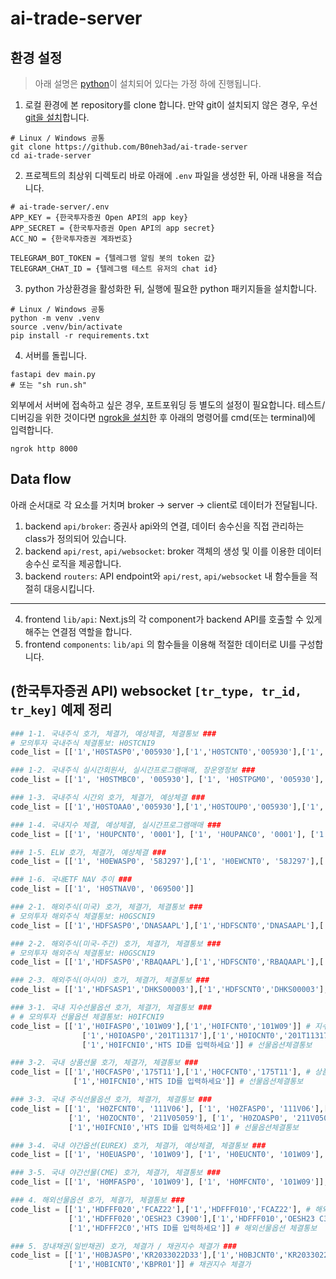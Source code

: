 # ai-trade-server

## 환경 설정
> 아래 설명은 [python](https://www.python.org/downloads/)이 설치되어 있다는 가정 하에 진행됩니다.

1. 로컬 환경에 본 repository를 clone 합니다. 만약 git이 설치되지 않은 경우, 우선 [git을 설치](https://git-scm.com/book/ko/v2/%EC%8B%9C%EC%9E%91%ED%95%98%EA%B8%B0-Git-%EC%84%A4%EC%B9%98)합니다.
```shell
# Linux / Windows 공통
git clone https://github.com/B0neh3ad/ai-trade-server
cd ai-trade-server
```

2. 프로젝트의 최상위 디렉토리 바로 아래에 `.env` 파일을 생성한 뒤, 아래 내용을 적습니다.
```shell
# ai-trade-server/.env
APP_KEY = {한국투자증권 Open API의 app key}
APP_SECRET = {한국투자증권 Open API의 app secret}
ACC_NO = {한국투자증권 계좌번호}

TELEGRAM_BOT_TOKEN = {텔레그램 알림 봇의 token 값}
TELEGRAM_CHAT_ID = {텔레그램 테스트 유저의 chat id}
```

3. python 가상환경을 활성화한 뒤, 실행에 필요한 python 패키지들을 설치합니다.

```shell
# Linux / Windows 공통
python -m venv .venv
source .venv/bin/activate
pip install -r requirements.txt
```

4. 서버를 돌립니다.
```shell
fastapi dev main.py
# 또는 "sh run.sh"
```

외부에서 서버에 접속하고 싶은 경우, 포트포워딩 등 별도의 설정이 필요합니다.
테스트/디버깅을 위한 것이다면 [ngrok을 설치](https://ngrok.com/downloads/linux)한 후 아래의 명령어를 cmd(또는 terminal)에 입력합니다.
```
ngrok http 8000
```

## Data flow
아래 순서대로 각 요소를 거치며 broker -> server -> client로 데이터가 전달됩니다.

1. backend `api/broker`: 증권사 api와의 연결, 데이터 송수신을 직접 관리하는 class가 정의되어 있습니다.
2. backend `api/rest`, `api/websocket`: broker 객체의 생성 및 이를 이용한 데이터 송수신 로직을 제공합니다.
3. backend `routers`: API endpoint와 `api/rest`, `api/websocket` 내 함수들을 적절히 대응시킵니다.
---
4. frontend `lib/api`: Next.js의 각 component가 backend API를 호출할 수 있게 해주는 연결점 역할을 합니다.
5. frontend `components`: `lib/api` 의 함수들을 이용해 적절한 데이터로 UI를 구성합니다.

## (한국투자증권 API) websocket `[tr_type, tr_id, tr_key]` 예제 정리
```python
### 1-1. 국내주식 호가, 체결가, 예상체결, 체결통보 ###
# 모의투자 국내주식 체결통보: H0STCNI9
code_list = [['1','H0STASP0','005930'],['1','H0STCNT0','005930'],['1', 'H0STANC0', '005930'],['1','H0STCNI0','HTS ID를 입력하세요']]

### 1-2. 국내주식 실시간회원사, 실시간프로그램매매, 장운영정보 ###
code_list = [['1', 'H0STMBC0', '005930'], ['1', 'H0STPGM0', '005930'], ['1', 'H0STMKO0', '005930']]

### 1-3. 국내주식 시간외 호가, 체결가, 예상체결 ###
code_list = [['1','H0STOAA0','005930'],['1','H0STOUP0','005930'],['1', 'H0STOAC0', '005930']]

### 1-4. 국내지수 체결, 예상체결, 실시간프로그램매매 ###
code_list = [['1', 'H0UPCNT0', '0001'], ['1', 'H0UPANC0', '0001'], ['1', 'H0UPPGM0', '0001']]

### 1-5. ELW 호가, 체결가, 예상체결 ###
code_list = [['1', 'H0EWASP0', '58J297'],['1', 'H0EWCNT0', '58J297'],['1', 'H0EWANC0', '58J297']]

### 1-6. 국내ETF NAV 추이 ###
code_list = [['1', 'H0STNAV0', '069500']]

### 2-1. 해외주식(미국) 호가, 체결가, 체결통보 ###
# 모의투자 해외주식 체결통보: H0GSCNI9
code_list = [['1','HDFSASP0','DNASAAPL'],['1','HDFSCNT0','DNASAAPL'],['1','H0GSCNI0','HTS ID를 입력하세요']]

### 2-2. 해외주식(미국-주간) 호가, 체결가, 체결통보 ###
# 모의투자 해외주식 체결통보: H0GSCNI9
code_list = [['1','HDFSASP0','RBAQAAPL'],['1','HDFSCNT0','RBAQAAPL'],['1','H0GSCNI0','HTS ID를 입력하세요']]

### 2-3. 해외주식(아시아) 호가, 체결가, 체결통보 ###
code_list = [['1','HDFSASP1','DHKS00003'],['1','HDFSCNT0','DHKS00003'],['1','H0GSCNI0','HTS ID를 입력하세요']]

### 3-1. 국내 지수선물옵션 호가, 체결가, 체결통보 ###
# # 모의투자 선물옵션 체결통보: H0IFCNI9
code_list = [['1','H0IFASP0','101W09'],['1','H0IFCNT0','101W09']] # 지수선물호가, 체결가
                ['1','H0IOASP0','201T11317'],['1','H0IOCNT0','201T11317']] # 지수옵션호가, 체결가
                ['1','H0IFCNI0','HTS ID를 입력하세요']] # 선물옵션체결통보

### 3-2. 국내 상품선물 호가, 체결가, 체결통보 ###
code_list = [['1','H0CFASP0','175T11'],['1','H0CFCNT0','175T11'], # 상품선물호가, 체결가
              ['1','H0IFCNI0','HTS ID를 입력하세요']] # 선물옵션체결통보

### 3-3. 국내 주식선물옵션 호가, 체결가, 체결통보 ###
code_list = [['1', 'H0ZFCNT0', '111V06'], ['1', 'H0ZFASP0', '111V06'],['1', 'H0ZFANC0', '111V06'], # 주식선물호가, 체결가, 예상체결
             ['1', 'H0ZOCNT0', '211V05059'], ['1', 'H0ZOASP0', '211V05059'], ['1', 'H0ZOANC0', '211V05059'], # 주식옵션호가, 체결가, 예상체결
             ['1','H0IFCNI0','HTS ID를 입력하세요']] # 선물옵션체결통보

### 3-4. 국내 야간옵션(EUREX) 호가, 체결가, 예상체결, 체결통보 ###
code_list = [['1', 'H0EUASP0', '101W09'], ['1', 'H0EUCNT0', '101W09'], ['1', 'H0EUANC0', '101W09']]#, ['1', 'H0EUCNI0', 'HTS ID를 입력하세요']]

### 3-5. 국내 야간선물(CME) 호가, 체결가, 체결통보 ###
code_list = [['1', 'H0MFASP0', '101W09'], ['1', 'H0MFCNT0', '101W09']], ['1', 'H0MFCNI0', 'HTS ID를 입력하세요']]

### 4. 해외선물옵션 호가, 체결가, 체결통보 ###
code_list = [['1','HDFFF020','FCAZ22'],['1','HDFFF010','FCAZ22'], # 해외선물 체결가, 호가
             ['1','HDFFF020','OESH23 C3900'],['1','HDFFF010','OESH23 C3900'], # 해외옵션 체결가, 호가
             ['1','HDFFF2C0','HTS ID를 입력하세요']] # 해외선물옵션 체결통보

### 5. 장내채권(일반채권) 호가, 체결가 / 채권지수 체결가 ###
code_list = [['1','H0BJASP0','KR2033022D33'],['1','H0BJCNT0','KR2033022D33'], # 일반채권 체결가, 호가
             ['1','H0BICNT0','KBPR01']] # 채권지수 체결가
```
